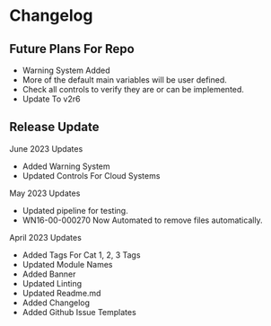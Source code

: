 # Changelog

## Future Plans For Repo

- Warning System Added
- More of the default main variables will be user defined. 
- Check all controls to verify they are or can be implemented.
- Update To v2r6

## Release Update

June 2023 Updates
- Added Warning System
- Updated Controls For Cloud Systems







May 2023 Updates
- Updated pipeline for testing.
- WN16-00-000270 Now Automated to remove files automatically.

April 2023 Updates
- Added Tags For Cat 1, 2, 3 Tags
- Updated Module Names
- Added Banner
- Updated Linting
- Updated Readme.md
- Added Changelog
- Added Github Issue Templates
